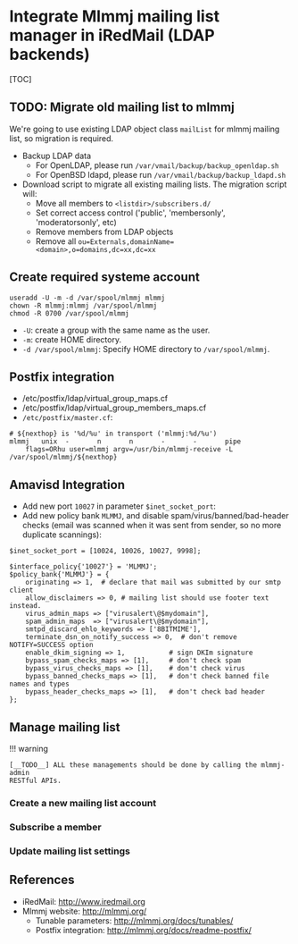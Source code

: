 # Integrate Mlmmj mailing list manager in iRedMail (LDAP backends)

[TOC]

## TODO: Migrate old mailing list to mlmmj

We're going to use existing LDAP object class `mailList` for mlmmj mailing
list, so migration is required.

* Backup LDAP data
    * For OpenLDAP, please run `/var/vmail/backup/backup_openldap.sh`
    * For OpenBSD ldapd, please run `/var/vmail/backup/backup_ldapd.sh`
* Download script to migrate all existing mailing lists. The migration script
  will:
    * Move all members to `<listdir>/subscribers.d/`
    * Set correct access control ('public', 'membersonly', 'moderatorsonly', etc)
    * Remove members from LDAP objects
    * Remove all `ou=Externals,domainName=<domain>,o=domains,dc=xx,dc=xx`

## Create required systeme account

```
useradd -U -m -d /var/spool/mlmmj mlmmj
chown -R mlmmj:mlmmj /var/spool/mlmmj
chmod -R 0700 /var/spool/mlmmj
```

* `-U`: create a group with the same name as the user.
* `-m`: create HOME directory.
* `-d /var/spool/mlmmj`: Specify HOME directory to `/var/spool/mlmmj`.

## Postfix integration

* /etc/postfix/ldap/virtual_group_maps.cf
* /etc/postfix/ldap/virtual_group_members_maps.cf
* `/etc/postfix/master.cf`:

```
# ${nexthop} is '%d/%u' in transport ('mlmmj:%d/%u')
mlmmj   unix  -       n       n       -       -       pipe
    flags=ORhu user=mlmmj argv=/usr/bin/mlmmj-receive -L /var/spool/mlmmj/${nexthop}
```

## Amavisd Integration

* Add new port `10027` in parameter `$inet_socket_port`:
* Add new policy bank `MLMMJ`, and disable spam/virus/banned/bad-header checks
  (email was scanned when it was sent from sender, so no more duplicate scannings):

```
$inet_socket_port = [10024, 10026, 10027, 9998];

$interface_policy{'10027'} = 'MLMMJ';
$policy_bank{'MLMMJ'} = {
    originating => 1,  # declare that mail was submitted by our smtp client
    allow_disclaimers => 0, # mailing list should use footer text instead.
    virus_admin_maps => ["virusalert\@$mydomain"],
    spam_admin_maps  => ["virusalert\@$mydomain"],
    smtpd_discard_ehlo_keywords => ['8BITMIME'],
    terminate_dsn_on_notify_success => 0,  # don't remove NOTIFY=SUCCESS option
    enable_dkim_signing => 1,           # sign DKIm signature
    bypass_spam_checks_maps => [1],     # don't check spam
    bypass_virus_checks_maps => [1],    # don't check virus
    bypass_banned_checks_maps => [1],   # don't check banned file names and types
    bypass_header_checks_maps => [1],   # don't check bad header
};
```

## Manage mailing list

!!! warning

    [__TODO__] ALL these managements should be done by calling the mlmmj-admin
    RESTful APIs.

### Create a new mailing list account
### Subscribe a member
### Update mailing list settings

## References

* iRedMail: <http://www.iredmail.org>
* Mlmmj website: <http://mlmmj.org/>
    * Tunable parameters: <http://mlmmj.org/docs/tunables/>
    * Postfix integration: <http://mlmmj.org/docs/readme-postfix/>
